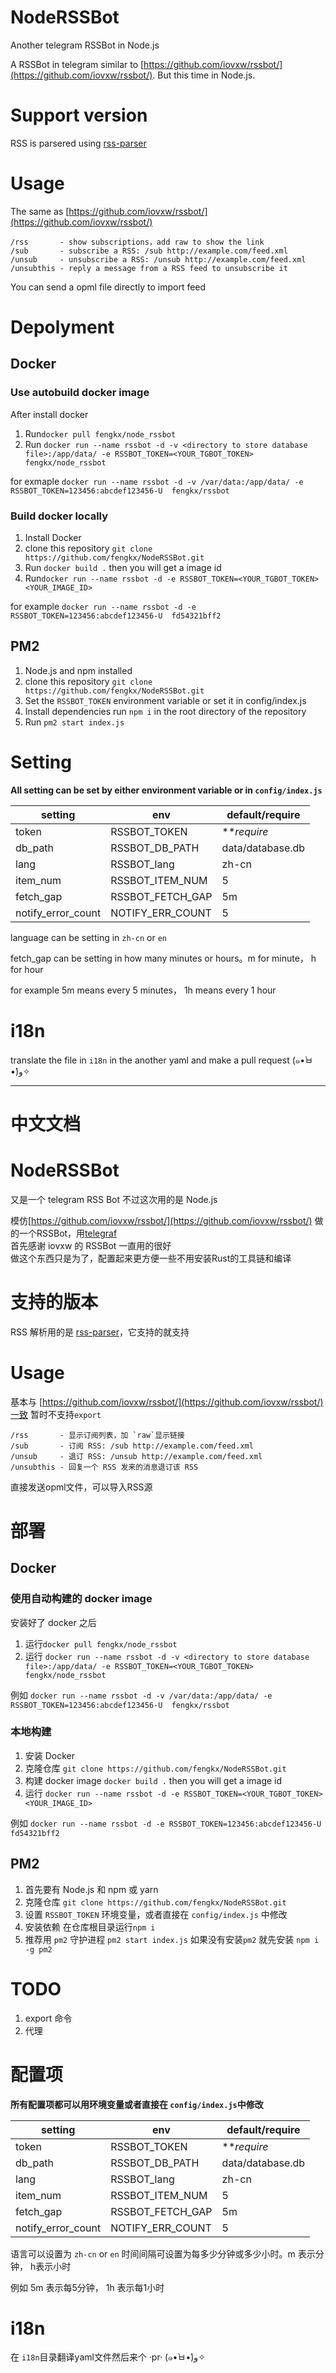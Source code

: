 # NodeRSSBot
Another telegram RSSBot in Node.js

A RSSBot in telegram similar to [https://github.com/iovxw/rssbot/](https://github.com/iovxw/rssbot/). But this time in Node.js.

# Support version
RSS is parsered using [rss-parser](https://www.npmjs.com/package/rss-parser)

# Usage
The same as [https://github.com/iovxw/rssbot/](https://github.com/iovxw/rssbot/)

```
/rss       - show subscriptions，add raw to show the link
/sub       - subscribe a RSS: /sub http://example.com/feed.xml
/unsub     - unsubscribe a RSS: /unsub http://example.com/feed.xml
/unsubthis - reply a message from a RSS feed to unsubscribe it
```

You can send a opml file directly to import feed 

# Depolyment
## Docker
### Use autobuild docker image
After install docker
1. Run`docker pull fengkx/node_rssbot`
1. Run `docker run --name rssbot -d -v <directory to store database file>:/app/data/ -e RSSBOT_TOKEN=<YOUR_TGBOT_TOKEN>  fengkx/node_rssbot`

for exmaple `docker run --name rssbot -d -v /var/data:/app/data/ -e RSSBOT_TOKEN=123456:abcdef123456-U  fengkx/rssbot`

### Build docker locally
1. Install Docker
1. clone this repository `git clone https://github.com/fengkx/NodeRSSBot.git`
1. Run `docker build .` then you will get a image id
1. Run`docker run --name rssbot -d -e RSSBOT_TOKEN=<YOUR_TGBOT_TOKEN>  <YOUR_IMAGE_ID>`

for example `docker run --name rssbot -d -e RSSBOT_TOKEN=123456:abcdef123456-U  fd54321bff2`

## PM2
1. Node.js and npm installed
1. clone this repository `git clone https://github.com/fengkx/NodeRSSBot.git`
1. Set the `RSSBOT_TOKEN` environment variable or set it in config/index.js
1. Install dependencies run `npm i` in the root directory of the repository
1. Run `pm2 start index.js`

# Setting
**All setting can be set by either environment variable or in `config/index.js`**


| setting            | env              | default/require  |
| ------------------ | ---------------- | ---------------- |
| token              | RSSBOT_TOKEN     | ***require*      |
| db_path            | RSSBOT_DB_PATH   | data/database.db |
| lang               | RSSBOT_lang      | zh-cn            |
| item_num           | RSSBOT_ITEM_NUM  | 5                |
| fetch_gap          | RSSBOT_FETCH_GAP | 5m               |
| notify_error_count | NOTIFY_ERR_COUNT | 5                |

language can be setting in `zh-cn` or `en`     

fetch_gap can be setting in how many minutes or hours。m for minute， h for hour
      
for example 5m means every 5 minutes， 1h means every 1 hour

# i18n

translate the file in `i18n` in the another yaml and make a pull request (๑•̀ㅂ•́)و✧

---------------
# 中文文档

# NodeRSSBot
又是一个 telegram RSS Bot 不过这次用的是 Node.js

模仿[https://github.com/iovxw/rssbot/](https://github.com/iovxw/rssbot/) 做的一个RSSBot，用[telegraf](https://www.npmjs.com/package/telegraf)    
首先感谢 iovxw 的 RSSBot 一直用的很好       
做这个东西只是为了，配置起来更方便一些不用安装Rust的工具链和编译

# 支持的版本
RSS 解析用的是 [rss-parser](https://www.npmjs.com/package/rss-parser)，它支持的就支持

# Usage
基本与 [https://github.com/iovxw/rssbot/](https://github.com/iovxw/rssbot/)一致
暂时不支持`export`

```
/rss       - 显示订阅列表，加 `raw`显示链接
/sub       - 订阅 RSS: /sub http://example.com/feed.xml
/unsub     - 退订 RSS: /unsub http://example.com/feed.xml
/unsubthis - 回复一个 RSS 发来的消息退订该 RSS
```
直接发送opml文件，可以导入RSS源


# 部署
## Docker

### 使用自动构建的 docker image
安装好了 docker 之后
1. 运行`docker pull fengkx/node_rssbot`
1. 运行 `docker run --name rssbot -d -v <directory to store database file>:/app/data/ -e RSSBOT_TOKEN=<YOUR_TGBOT_TOKEN>  fengkx/node_rssbot`

例如 `docker run --name rssbot -d -v /var/data:/app/data/ -e RSSBOT_TOKEN=123456:abcdef123456-U  fengkx/rssbot`

### 本地构建
1. 安装 Docker
1. 克隆仓库 `git clone https://github.com/fengkx/NodeRSSBot.git`
1. 构建 docker image `docker build .` then you will get a image id
1. 运行 `docker run --name rssbot -d -e RSSBOT_TOKEN=<YOUR_TGBOT_TOKEN>  <YOUR_IMAGE_ID>`

例如 `docker run --name rssbot -d -e RSSBOT_TOKEN=123456:abcdef123456-U  fd54321bff2`

## PM2

1. 首先要有 Node.js 和 npm 或 yarn
1. 克隆仓库 `git clone https://github.com/fengkx/NodeRSSBot.git`
1. 设置 `RSSBOT_TOKEN` 环境变量，或者直接在 `config/index.js` 中修改
1. 安装依赖 在仓库根目录运行`npm i`
1. 推荐用 `pm2` 守护进程 `pm2 start index.js` 如果没有安装`pm2` 就先安装 `npm i -g pm2`

# TODO
1. export 命令
1. 代理 

# 配置项
**所有配置项都可以用环境变量或者直接在 `config/index.js`中修改**


| setting            | env              | default/require  |
| ------------------ | ---------------- | ---------------- |
| token              | RSSBOT_TOKEN     | ***require*      |
| db_path            | RSSBOT_DB_PATH   | data/database.db |
| lang               | RSSBOT_lang      | zh-cn            |
| item_num           | RSSBOT_ITEM_NUM  | 5                |
| fetch_gap          | RSSBOT_FETCH_GAP | 5m               |
| notify_error_count | NOTIFY_ERR_COUNT | 5                |

语言可以设置为 `zh-cn` or `en`
时间间隔可设置为每多少分钟或多少小时。m 表示分钟， h表示小时

例如 5m 表示每5分钟， 1h 表示每1小时

# i18n
在 `i18n`目录翻译yaml文件然后来个 ·pr· (๑•̀ㅂ•́)و✧
